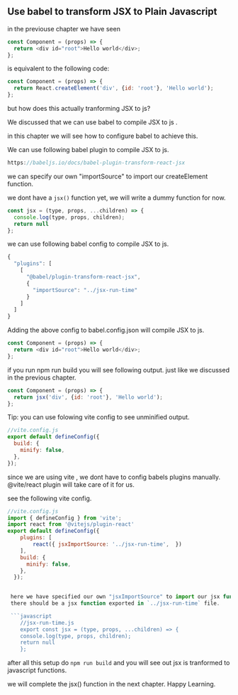 ## Use babel to transform JSX to Plain Javascript
in the previouse chapter we have seen 
```javascript
const Component = (props) => {
  return <div id="root">Hello world</div>;
};
```
is equivalent to the following code:
```javascript
const Component = (props) => {
  return React.createElement('div', {id: 'root'}, 'Hello world');
};
```

but how does this actually tranforming JSX to js?

We discussed that we can use babel to compile JSX to js .

in this chapter we will see how to configure babel to achieve this.

We can use following babel plugin to compile JSX to js.

```javascript
https://babeljs.io/docs/babel-plugin-transform-react-jsx
```
we can specify our own "importSource" to import our createElement function.

we dont have a `jsx()` function yet, we will write a dummy function for now.

```javascript
const jsx = (type, props, ...children) => {
  console.log(type, props, children);
  return null
};
```

we can use following babel config to compile JSX to js.

```javascript
{
  "plugins": [
    [
      "@babel/plugin-transform-react-jsx",
      {
        "importSource": "../jsx-run-time"
      }
    ]
  ]
}
```

Adding the above config to babel.config.json will compile JSX to js.

```javascript
const Component = (props) => {
  return <div id="root">Hello world</div>;
};
```
if you run npm run build you will see following output.
just like we discussed in the previous chapter.
```javascript
const Component = (props) => {
  return jsx('div', {id: 'root'}, 'Hello world');
};
```


Tip: you can use folowing vite config to see unminified output.


```javascript
//vite.config.js
export default defineConfig({
  build: {
    minify: false,
  },
});
```

since we are using vite , we dont have to config babels plugins manually.
@vite/react plugin will take care of it for us.

see the following vite config.
```javascript
//vite.config.js
import { defineConfig } from 'vite';
import react from '@vitejs/plugin-react'
export default defineConfig({
    plugins: [
        react({ jsxImportSource: '../jsx-run-time',  })
    ],
    build: {
      minify: false,
    },
  });

  
 here we have specified our own "jsxImportSource" to import our jsx function in `../jsx-run-time` file.
 there should be a jsx function exported in `../jsx-run-time` file.

 ```javascript
    //jsx-run-time.js
    export const jsx = (type, props, ...children) => {
    console.log(type, props, children);
    return null
    };
```

after all this setup do 
`npm run build`
and you will see out jsx is tranformed to javascript functions.


we will complete the jsx() function in the next chapter.
Happy Learning.
